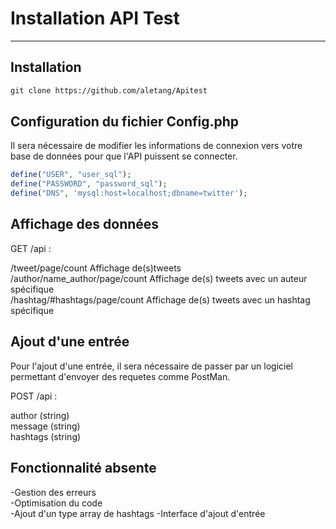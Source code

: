 # Installation API Test
---

## Installation

```Markdown
git clone https://github.com/aletang/Apitest
```

## Configuration du fichier Config.php

Il sera nécessaire de modifier les informations de connexion vers votre  
base de données pour que l'API puissent se connecter.

```PHP
define("USER", "user_sql");
define("PASSWORD", "password_sql");
define("DNS", 'mysql:host=localhost;dbname=twitter');
```

## Affichage des données

GET /api :

/tweet/page/count Affichage de(s)tweets  
/author/name_author/page/count Affichage de(s) tweets avec un auteur spécifique    
/hashtag/#hashtags/page/count Affichage de(s) tweets avec un hashtag spécifique

## Ajout d'une entrée

Pour l'ajout d'une entrée, il sera nécessaire de passer par un logiciel  
permettant d'envoyer des requetes comme PostMan.

POST /api :

author (string)   
message (string)  
hashtags (string)  

## Fonctionnalité absente

-Gestion des erreurs  
-Optimisation du code  
-Ajout d'un type array de hashtags
-Interface d'ajout d'entrée
